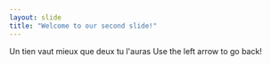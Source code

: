 ```yaml
---
layout: slide
title: "Welcome to our second slide!"
---
```

Un tien vaut mieux que deux tu l'auras
Use the left arrow to go back!
